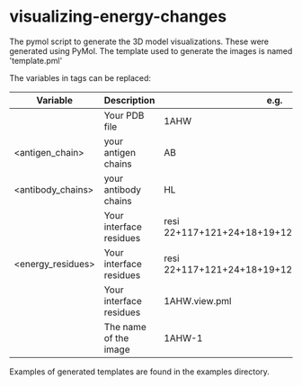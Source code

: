 # visualizing-energy-changes

The pymol script to generate the 3D model visualizations. These were generated using PyMol. The template used to generate the images is named 'template.pml'

The variables in tags can be replaced:

| Variable          | Description             | e.g.                                        |  | 
|-------------------|-------------------------|---------------------------------------------|--| 
| <pdb>             | Your PDB file           | 1AHW                                        |  | 
| <antigen_chain>   | your antigen chains     | AB                                          |  | 
| <antibody_chains> | your antibody chains    | HL                                          |  | 
| <interface>       | Your interface residues | resi 22+117+121+24+18+19+124+13+113+125+129 |  | 
| <energy_residues> | Your interface residues | resi 22+117+121+24+18+19+124+13+113+125+129 |  | 
| <view>            | Your interface residues | 1AHW.view.pml                               |  | 
| <moleclue>        | The name of the image   | 1AHW-1                                      |  | 


Examples of generated templates are found in the examples directory.
